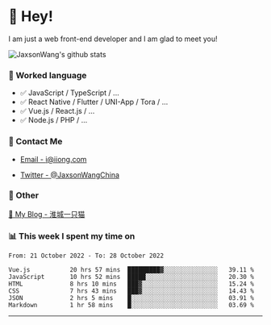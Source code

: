 # 👋 Hey!

I am just a web front-end developer and I am glad to meet you!

![JaxsonWang's github stats](https://github-readme-stats.vercel.app/api?username=JaxsonWang&&show_icons=true&&title_color=1abc9c&&icon_color=1abc9c)


### 📝 Worked language

- ✅ JavaScript / TypeScript / ...
- ✅ React Native / Flutter / UNI-App / Tora / ...
- ✅ Vue.js / React.js / ...
- ✅ Node.js / PHP / ...

### 📮 Contact Me

- [Email - i@iiong.com](mailto:i@iiong.com)

- [Twitter - @JaxsonWangChina](https://twitter.com/JaxsonWangChina)

### 🤪 Other

[📌 My Blog - 淮城一只猫](https://iiong.com)

### 📊 This week I spent my time on

<!--START_SECTION:waka-->

```text
From: 21 October 2022 - To: 28 October 2022

Vue.js           20 hrs 57 mins  █████████▓░░░░░░░░░░░░░░░   39.11 %
JavaScript       10 hrs 52 mins  █████░░░░░░░░░░░░░░░░░░░░   20.30 %
HTML             8 hrs 10 mins   ███▓░░░░░░░░░░░░░░░░░░░░░   15.24 %
CSS              7 hrs 43 mins   ███▓░░░░░░░░░░░░░░░░░░░░░   14.43 %
JSON             2 hrs 5 mins    █░░░░░░░░░░░░░░░░░░░░░░░░   03.91 %
Markdown         1 hr 58 mins    █░░░░░░░░░░░░░░░░░░░░░░░░   03.69 %
```

<!--END_SECTION:waka-->

---
